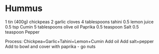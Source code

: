 # Hummus

1 tin (400g) chickpeas
2 garlic cloves
4 tablespoons tahini
0.5 lemon juice
0.5 tsp Cumin
5 tablespoons olive oil
Paprika
0.5 teaspoon Salt
0.5 teaspoon Pepper

Process: Chickpea+Garlic+Tahini+Lemon+Cumin
Add oil
Add salt+pepper
Add to bowl and cover with paprika - go nuts